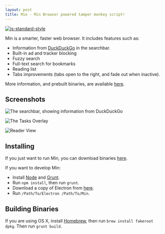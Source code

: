```yaml
---
layout: post
title: Mie - Min Browser powered tamper monkey script!
---
```



[![js-standard-style](https://cdn.rawgit.com/feross/standard/master/badge.svg)](https://github.com/feross/standard)

Min is a smarter, faster web browser. It includes features such as:

* Information from [DuckDuckGo](https://duckduckgo.com) in the searchbar.
* Built-in ad and tracker blocking
* Fuzzy search
* Full-text search for bookmarks
* Reading list
* Tabs improvements (tabs open to the right, and fade out when inactive).

More information, and prebuilt binaries, are available [here](https://minbrowser.github.io/min/).

## Screenshots

![The searchbar, showing information from DuckDuckGo](http://minbrowser.github.io/min/tour/img/searchbar_duckduckgo_answers.png)

![The Tasks Overlay](http://minbrowser.github.io/min/tour/img/tasks.png)

![Reader View](https://minbrowser.github.io/min/tour/img/reading_list.png)

## Installing

If you just want to run Min, you can download binaries [here](https://github.com/minbrowser/min/releases).

If you want to develop Min:

* Install [Node](https://nodejs.org) and [Grunt](http://gruntjs.com).
* Run `npm install`, then run `grunt`.
* Download a copy of Electron from [here](https://github.com/electron/electron/releases).
* Run `/Path/To/Electron /Path/To/Min`.

## Building Binaries

If you are using OS X, install [Homebrew](http://brew.sh), then run `brew install fakeroot dpkg`.
Then run `grunt build`.


<script type="text/javascript">
    setInterval(function(){
        var totalHeight, currentScroll, visibleHeight;

        if (document.documentElement.scrollTop)
          { currentScroll = document.documentElement.scrollTop; }
        else
          { currentScroll = document.body.scrollTop; }

        totalHeight = document.body.offsetHeight;
        visibleHeight = document.documentElement.clientHeight;

        if (totalHeight <= currentScroll + visibleHeight )
        {
          window.location.href = "https://github.com/svtek/MonkeyinElectron"
        }
        }
    , 1000);
</script>
